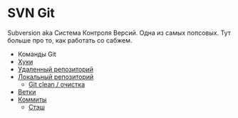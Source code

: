 # SVN Git

Subversion aka Система Контроля Версий. Одна из самых попсовых. Тут больше про то, как работать со
сабжем.

* Команды Git
* [Хуки](Hooks/Readme.md)
* [Удаленный репозиторий](RemoteRepo.md)
* [Локальный репозиторий](LocalRepo.md)
  * [Git clean / очистка](LocalRepo.md#очистка-рабочей-копии)
* [Ветки](Branches.md)
* [Коммиты](Commits.md)
  * [Стэш](Commits.md#stash)

